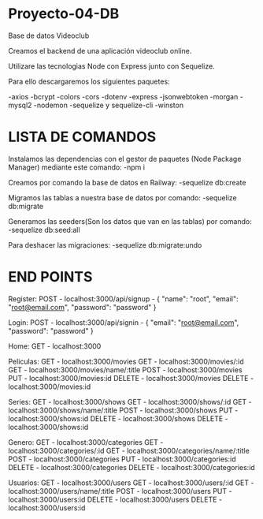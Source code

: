 # Proyecto-04-DB
Base de datos Videoclub

Creamos el backend de una aplicación videoclub online.

Utilizare las tecnologias Node con Express junto con Sequelize.

Para ello descargaremos los siguientes paquetes:

-axios
-bcrypt
-colors
-cors
-dotenv
-express
-jsonwebtoken
-morgan
-mysql2
-nodemon
-sequelize y sequelize-cli
-winston

# LISTA DE COMANDOS

Instalamos las dependencias con el gestor de paquetes (Node Package Manager) mediante este comando:
-npm i

Creamos por comando la base de datos en Railway:
-sequelize db:create

Migramos las tablas a nuestra base de datos por comando:
-sequelize db:migrate

Generamos las seeders(Son los datos que van en las tablas) por comando:
-sequelize db:seed:all

Para deshacer las migraciones:
-sequelize db:migrate:undo

# END POINTS

Register:
POST - localhost:3000/api/signup - { "name": "root", "email": "root@email.com", "password": "password" }

Login:
POST - localhost:3000/api/signin - { "email": "root@email.com", "password": "password" }

Home:
GET - localhost:3000

Peliculas:
GET - localhost:3000/movies
GET - localhost:3000/movies/:id
GET - localhost:3000/movies/name/:title
POST - localhost:3000/movies
PUT - localhost:3000/movies:id
DELETE - localhost:3000/movies
DELETE - localhost:3000/movies:id

Series:
GET - localhost:3000/shows
GET - localhost:3000/shows/:id
GET - localhost:3000/shows/name/:title
POST - localhost:3000/shows
PUT - localhost:3000/shows:id
DELETE - localhost:3000/shows
DELETE - localhost:3000/shows:id

Genero:
GET - localhost:3000/categories
GET - localhost:3000/categories/:id
GET - localhost:3000/categories/name/:title
POST - localhost:3000/categories
PUT - localhost:3000/categories:id
DELETE - localhost:3000/categories
DELETE - localhost:3000/categories:id

Usuarios:
GET - localhost:3000/users
GET - localhost:3000/users/:id
GET - localhost:3000/users/name/:title
POST - localhost:3000/users
PUT - localhost:3000/users:id
DELETE - localhost:3000/users
DELETE - localhost:3000/users:id